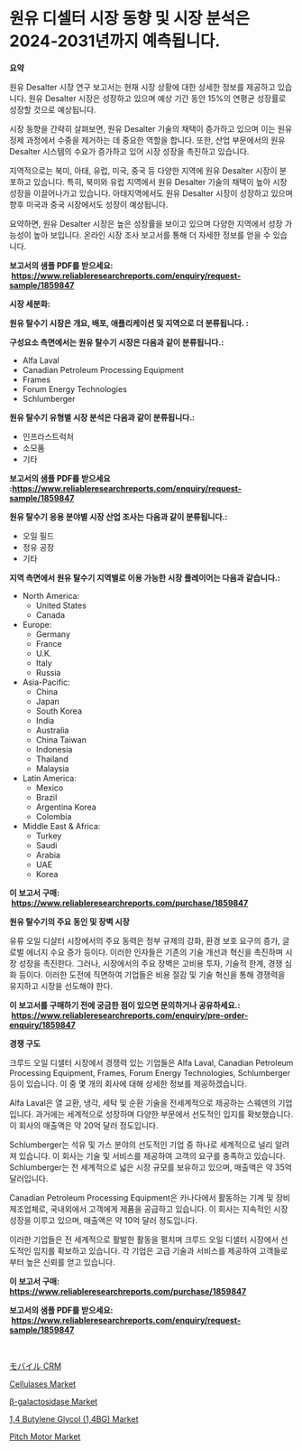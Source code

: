 <p><h1>원유 디셀터 시장 동향 및 시장 분석은 2024-2031년까지 예측됩니다.</h1></p><p><strong>요약</strong></p>
<p><p>원유 Desalter 시장 연구 보고서는 현재 시장 상황에 대한 상세한 정보를 제공하고 있습니다. 원유 Desalter 시장은 성장하고 있으며 예상 기간 동안 15%의 연평균 성장률로 성장할 것으로 예상됩니다.</p><p>시장 동향을 간략히 살펴보면, 원유 Desalter 기술의 채택이 증가하고 있으며 이는 원유 정제 과정에서 수중을 제거하는 데 중요한 역할을 합니다. 또한, 산업 부문에서의 원유 Desalter 시스템의 수요가 증가하고 있어 시장 성장을 촉진하고 있습니다.</p><p>지역적으로는 북미, 아태, 유럽, 미국, 중국 등 다양한 지역에 원유 Desalter 시장이 분포하고 있습니다. 특히, 북미와 유럽 지역에서 원유 Desalter 기술의 채택이 높아 시장 성장을 이끌어나가고 있습니다. 아태지역에서도 원유 Desalter 시장이 성장하고 있으며 향후 미국과 중국 시장에서도 성장이 예상됩니다.</p><p>요약하면, 원유 Desalter 시장은 높은 성장률을 보이고 있으며 다양한 지역에서 성장 가능성이 높아 보입니다. 온라인 시장 조사 보고서를 통해 더 자세한 정보를 얻을 수 있습니다.</p></p>
<p><strong>보고서의 샘플 PDF를 받으세요: &nbsp;<a href="https://www.reliableresearchreports.com/enquiry/request-sample/1859847">https://www.reliableresearchreports.com/enquiry/request-sample/1859847</a></strong></p>
<p><strong>시장 세분화:</strong></p>
<p><strong> 원유 탈수기 시장은 개요, 배포, 애플리케이션 및 지역으로 더 분류됩니다. :</strong></p>
<p><strong>구성요소 측면에서는 원유 탈수기 시장은 다음과 같이 분류됩니다.:</strong></p>
<p><ul><li>Alfa Laval</li><li>Canadian Petroleum Processing Equipment</li><li>Frames</li><li>Forum Energy Technologies</li><li>Schlumberger</li></ul></p>
<p><strong> 원유 탈수기 유형별 시장 분석은 다음과 같이 분류됩니다.:</strong></p>
<p><ul><li>인프라스트럭처</li><li>소모품</li><li>기타</li></ul></p>
<p><strong>보고서의 샘플 PDF를 받으세요 :<a href="https://www.reliableresearchreports.com/enquiry/request-sample/1859847">https://www.reliableresearchreports.com/enquiry/request-sample/1859847</a></strong></p>
<p><strong> 원유 탈수기 응용 분야별 시장 산업 조사는 다음과 같이 분류됩니다.:</strong></p>
<p><ul><li>오일 필드</li><li>정유 공장</li><li>기타</li></ul></p>
<p><strong>지역 측면에서 원유 탈수기 지역별로 이용 가능한 시장 플레이어는 다음과 같습니다.:</strong></p>
<p><ul>
    <li>
        North America:
        <ul>
            <li>United States</li>
            <li>Canada</li>
        </ul>
    </li>
    <li>
        Europe:
        <ul>
            <li>Germany</li>
            <li>France</li>
            <li>U.K.</li>
            <li>Italy</li>
            <li>Russia</li>
        </ul>
    </li>
    <li>
        Asia-Pacific:
        <ul>
            <li>China</li>
            <li>Japan</li>
            <li>South Korea</li>
            <li>India</li>
            <li>Australia</li>
            <li>China Taiwan</li>
            <li>Indonesia</li>
            <li>Thailand</li>
            <li>Malaysia</li>
        </ul>
    </li>
    <li>
        Latin America:
        <ul>
            <li>Mexico</li>
            <li>Brazil</li>
            <li>Argentina Korea</li>
            <li>Colombia</li>
        </ul>
    </li>
    <li>
        Middle East & Africa:
        <ul>
            <li>Turkey</li>
            <li>Saudi</li>
            <li>Arabia</li>
            <li>UAE</li>
            <li>Korea</li>
        </ul>
    </li>
    </ul></p>
<p><strong>이 보고서 구매: &nbsp;<a href="https://www.reliableresearchreports.com/purchase/1859847">https://www.reliableresearchreports.com/purchase/1859847</a></strong></p>
<p><strong>원유 탈수기의 주요 동인 및 장벽 시장</strong></p>
<p><p>유류 오일 디살터 시장에서의 주요 동력은 정부 규제의 강화, 환경 보호 요구의 증가, 글로벌 에너지 수요 증가 등이다. 이러한 인자들은 기존의 기술 개선과 혁신을 촉진하며 시장 성장을 촉진한다. 그러나, 시장에서의 주요 장벽은 고비용 투자, 기술적 한계, 경쟁 심화 등이다. 이러한 도전에 직면하여 기업들은 비용 절감 및 기술 혁신을 통해 경쟁력을 유지하고 시장을 선도해야 한다.</p></p>
<p><strong>이 보고서를 구매하기 전에 궁금한 점이 있으면 문의하거나 공유하세요.: &nbsp;<a href="https://www.reliableresearchreports.com/enquiry/pre-order-enquiry/1859847">https://www.reliableresearchreports.com/enquiry/pre-order-enquiry/1859847</a></strong></p>
<p><strong>경쟁 구도</strong></p>
<p><p>크루드 오일 디샐터 시장에서 경쟁력 있는 기업들은 Alfa Laval, Canadian Petroleum Processing Equipment, Frames, Forum Energy Technologies, Schlumberger 등이 있습니다. 이 중 몇 개의 회사에 대해 상세한 정보를 제공하겠습니다.</p><p>Alfa Laval은 열 교환, 냉각, 세탁 및 순환 기술을 전세계적으로 제공하는 스웨덴의 기업입니다. 과거에는 세계적으로 성장하며 다양한 부문에서 선도적인 입지를 확보했습니다. 이 회사의 매출액은 약 20억 달러 정도입니다.</p><p>Schlumberger는 석유 및 가스 분야의 선도적인 기업 중 하나로 세계적으로 널리 알려져 있습니다. 이 회사는 기술 및 서비스를 제공하여 고객의 요구를 충족하고 있습니다. Schlumberger는 전 세계적으로 넓은 시장 규모를 보유하고 있으며, 매출액은 약 35억 달러입니다.</p><p>Canadian Petroleum Processing Equipment은 카나다에서 활동하는 기계 및 장비 제조업체로, 국내외에서 고객에게 제품을 공급하고 있습니다. 이 회사는 지속적인 시장 성장을 이루고 있으며, 매출액은 약 10억 달러 정도입니다.</p><p>이러한 기업들은 전 세계적으로 활발한 활동을 펼치며 크루드 오일 디샐터 시장에서 선도적인 입지를 확보하고 있습니다. 각 기업은 고급 기술과 서비스를 제공하여 고객들로부터 높은 신뢰를 얻고 있습니다.</p></p>
<p><strong>이 보고서 구매: &nbsp; <a href="https://www.reliableresearchreports.com/purchase/1859847">https://www.reliableresearchreports.com/purchase/1859847</a></strong></p>
<p><strong>보고서의 샘플 PDF를 받으세요: &nbsp;<a href="https://www.reliableresearchreports.com/enquiry/request-sample/1859847">https://www.reliableresearchreports.com/enquiry/request-sample/1859847</a></strong><strong></strong></p>
<p>&nbsp;</p>
<p><p><a href="https://github.com/ihabdkwlxs948/Market-Research-Report-List-1/blob/main/9605012192866.md">モバイル CRM</a></p><p><a href="https://github.com/Paul14Anderson63/Market-Research-Report-List-3/blob/main/cellulases-market.md">Cellulases Market</a></p><p><a href="https://issuu.com/reportprime-2/docs/b-galactosidase-market-size-2030.pptx">β-galactosidase Market</a></p><p><a href="https://issuu.com/reportprime-2/docs/14-butylene-glycol-14bg-market-size-2030.pptx">1,4 Butylene Glycol (1,4BG) Market</a></p><p><a href="https://woozy-pyroraptor-a1f.notion.site/Pitch-Motor-Market-Size-Growth-Outlook-from-2024-to-2031-projecting-at-Market-s-Trends-Analysis-by-250f8efce2314ea593ac549618ddc445">Pitch Motor Market</a></p></p>